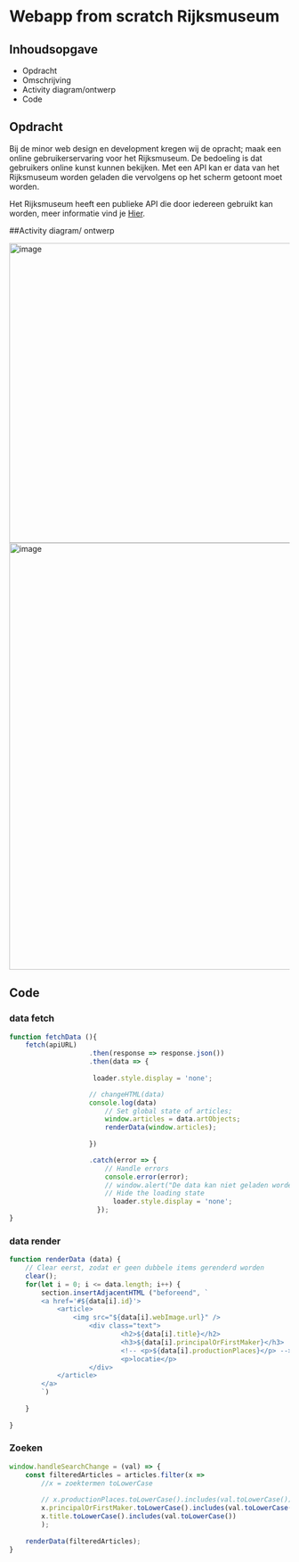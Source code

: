 # Webapp from scratch Rijksmuseum

## Inhoudsopgave
- Opdracht
- Omschrijving
- Activity diagram/ontwerp
- Code

## Opdracht
Bij de minor web design en development kregen wij de opracht; maak een online gebruikerservaring voor het Rijksmuseum. 
De bedoeling is dat gebruikers online kunst kunnen bekijken. Met een API kan er data van het Rijksmuseum worden geladen die vervolgens op het scherm getoont moet worden.

Het Rijksmuseum heeft een publieke API die door iedereen gebruikt kan worden, meer informatie vind je [Hier](https://data.rijksmuseum.nl/object-metadata/api/).

##Activity diagram/ ontwerp

<img width="538" alt="image" src="https://user-images.githubusercontent.com/24406793/223833584-f06d77d2-d3a7-4196-bf64-40b307f04a2f.png">

<img width="766" alt="image" src="https://user-images.githubusercontent.com/24406793/223833739-998aed4a-0fbc-4753-b22d-2738b042fcc0.png">


## Code

### data fetch
```Javascript
function fetchData (){
    fetch(apiURL)
                    .then(response => response.json())
                    .then(data => {
                     
                     loader.style.display = 'none';

                    // changeHTML(data) 
                    console.log(data)
                        // Set global state of articles;
                        window.articles = data.artObjects;
                        renderData(window.articles);
                   
                    })

                    .catch(error => {
                        // Handle errors
                        console.error(error);
                        // window.alert("De data kan niet geladen worden, probeer het later opnieuw");
                        // Hide the loading state
                          loader.style.display = 'none';
                      });
}
```

### data render
```Javascript
function renderData (data) {
    // Clear eerst, zodat er geen dubbele items gerenderd worden
    clear();
    for(let i = 0; i <= data.length; i++) {
        section.insertAdjacentHTML ("beforeend", `
        <a href='#${data[i].id}'>
            <article>
                <img src="${data[i].webImage.url}" />
                    <div class="text">
                            <h2>${data[i].title}</h2>
                            <h3>${data[i].principalOrFirstMaker}</h3>
                            <!-- <p>${data[i].productionPlaces}</p> -->
                            <p>locatie</p>
                    </div>
            </article>
        </a>
        `)
        
    }
    
}
```

### Zoeken
```Javascript 
window.handleSearchChange = (val) => {
    const filteredArticles = articles.filter(x => 
        //x = zoektermen toLowerCase
        
        // x.productionPlaces.toLowerCase().includes(val.toLowerCase()) ||
        x.principalOrFirstMaker.toLowerCase().includes(val.toLowerCase()) ||
        x.title.toLowerCase().includes(val.toLowerCase())
        );
        
    renderData(filteredArticles);
}
```

